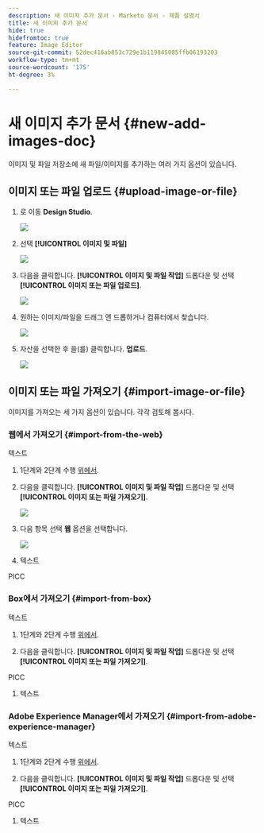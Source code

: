 ```yaml
---
description: 새 이미지 추가 문서 - Marketo 문서 - 제품 설명서
title: 새 이미지 추가 문서
hide: true
hidefromtoc: true
feature: Image Editor
source-git-commit: 52dec416ab853c729e1b119845085ffb06193203
workflow-type: tm+mt
source-wordcount: '175'
ht-degree: 3%

---
```


# 새 이미지 추가 문서 {#new-add-images-doc}

이미지 및 파일 저장소에 새 파일/이미지를 추가하는 여러 가지 옵션이 있습니다.

## 이미지 또는 파일 업로드 {#upload-image-or-file}

1. 로 이동 **Design Studio**.

   ![](assets/add-images-and-files-to-marketo-1.png)

1. 선택 **[!UICONTROL 이미지 및 파일]**

   ![](assets/add-images-and-files-to-marketo-2.png)

1. 다음을 클릭합니다. **[!UICONTROL 이미지 및 파일 작업]** 드롭다운 및 선택 **[!UICONTROL 이미지 또는 파일 업로드]**.

   ![](assets/add-images-and-files-to-marketo-3.png)

1. 원하는 이미지/파일을 드래그 앤 드롭하거나 컴퓨터에서 찾습니다.

   ![](assets/add-images-and-files-to-marketo-4.png)

1. 자산을 선택한 후 을(를) 클릭합니다. **업로드**.

   ![](assets/add-images-and-files-to-marketo-5.png)

## 이미지 또는 파일 가져오기 {#import-image-or-file}

이미지를 가져오는 세 가지 옵션이 있습니다. 각각 검토해 봅시다.

### 웹에서 가져오기 {#import-from-the-web}

텍스트

1. 1단계와 2단계 수행 [위에서](#upload-image-or-file).

1. 다음을 클릭합니다. **[!UICONTROL 이미지 및 파일 작업]** 드롭다운 및 선택 **[!UICONTROL 이미지 또는 파일 가져오기]**.

   ![](assets/add-images-and-files-to-marketo-6.png)

1. 다음 항목 선택 **웹** 옵션을 선택합니다.

   ![](assets/add-images-and-files-to-marketo-7.png)

1. 텍스트

PICC

### Box에서 가져오기 {#import-from-box}

텍스트

1. 1단계와 2단계 수행 [위에서](#upload-image-or-file).

1. 다음을 클릭합니다. **[!UICONTROL 이미지 및 파일 작업]** 드롭다운 및 선택 **[!UICONTROL 이미지 또는 파일 가져오기]**.

PICC

1. 텍스트

### Adobe Experience Manager에서 가져오기 {#import-from-adobe-experience-manager}

텍스트

1. 1단계와 2단계 수행 [위에서](#upload-image-or-file).

1. 다음을 클릭합니다. **[!UICONTROL 이미지 및 파일 작업]** 드롭다운 및 선택 **[!UICONTROL 이미지 또는 파일 가져오기]**.

PICC

1. 텍스트
